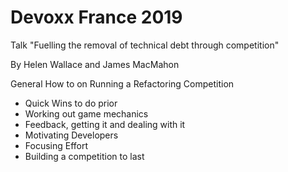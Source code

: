 # Devoxx France 2019
Talk "Fuelling the removal of technical debt through competition"

By Helen Wallace and James MacMahon

General How to on Running a Refactoring Competition
- Quick Wins to do prior
- Working out game mechanics
- Feedback, getting it and dealing with it
- Motivating Developers
- Focusing Effort
- Building a competition to last
